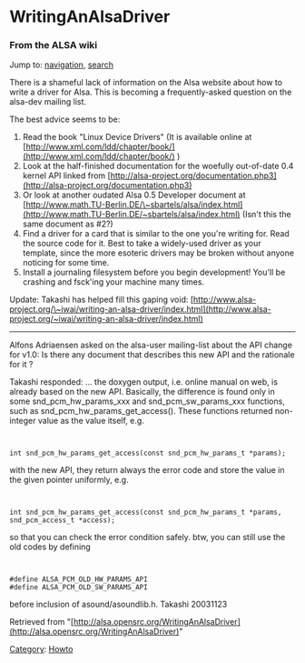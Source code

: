 WritingAnAlsaDriver
===================

### From the ALSA wiki

Jump to: [navigation](#mw-head), [search](#p-search)

There is a shameful lack of information on the Alsa website about how to
write a driver for Alsa. This is becoming a frequently-asked question on
the alsa-dev mailing list.

The best advice seems to be:

1.  Read the book "Linux Device Drivers" (It is available online at
    [http://www.xml.com/ldd/chapter/book/](http://www.xml.com/ldd/chapter/book/)
    )
2.  Look at the half-finished documentation for the woefully out-of-date
    0.4 kernel API linked from
    [http://alsa-project.org/documentation.php3](http://alsa-project.org/documentation.php3)
3.  Or look at another oudated Alsa 0.5 Developer document at
    [http://www.math.TU-Berlin.DE/\~sbartels/alsa/index.html](http://www.math.TU-Berlin.DE/~sbartels/alsa/index.html)
    (Isn't this the same document as \#2?)
4.  Find a driver for a card that is similar to the one you're writing
    for. Read the source code for it. Best to take a widely-used driver
    as your template, since the more esoteric drivers may be broken
    without anyone noticing for some time.
5.  Install a journaling filesystem before you begin development! You'll
    be crashing and fsck'ing your machine many times.

Update: Takashi has helped fill this gaping void:
[http://www.alsa-project.org/\~iwai/writing-an-alsa-driver/index.html](http://www.alsa-project.org/~iwai/writing-an-alsa-driver/index.html)

* * * * *

Alfons Adriaensen asked on the alsa-user mailing-list about the API
change for v1.0: Is there any document that describes this new API and
the rationale for it ?

Takashi responded: ... the doxygen output, i.e. online manual on web, is
already based on the new API. Basically, the difference is found only in
some snd\_pcm\_hw\_params\_xxx and snd\_pcm\_sw\_params\_xxx functions,
such as snd\_pcm\_hw\_params\_get\_access(). These functions returned
non-integer value as the value itself, e.g.

` `

    int snd_pcm_hw_params_get_access(const snd_pcm_hw_params_t *params);

with the new API, they return always the error code and store the value
in the given pointer uniformly, e.g.

` `

    int snd_pcm_hw_params_get_access(const snd_pcm_hw_params_t *params, snd_pcm_access_t *access);

so that you can check the error condition safely. btw, you can still use
the old codes by defining

`  `

    #define ALSA_PCM_OLD_HW_PARAMS_API
    #define ALSA_PCM_OLD_SW_PARAMS_API

before inclusion of asound/asoundlib.h. Takashi 20031123

Retrieved from
"[http://alsa.opensrc.org/WritingAnAlsaDriver](http://alsa.opensrc.org/WritingAnAlsaDriver)"

[Category](/Special:Categories "Special:Categories"):
[Howto](/Category:Howto "Category:Howto")

